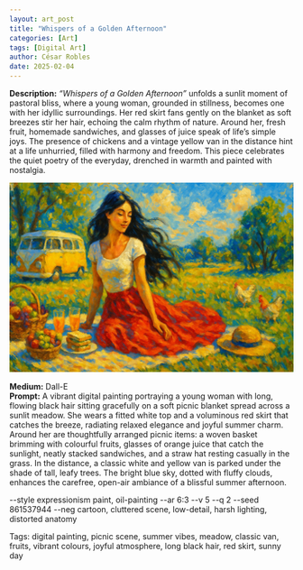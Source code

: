 ```yaml
---
layout: art_post
title: "Whispers of a Golden Afternoon"
categories: [Art]
tags: [Digital Art]
author: César Robles
date: 2025-02-04
---
```

**Description:** *“Whispers of a Golden Afternoon”* unfolds a sunlit moment of pastoral bliss, where a young woman, grounded in stillness, becomes one with her idyllic surroundings. Her red skirt fans gently on the blanket as soft breezes stir her hair, echoing the calm rhythm of nature. Around her, fresh fruit, homemade sandwiches, and glasses of juice speak of life’s simple joys. The presence of chickens and a vintage yellow van in the distance hint at a life unhurried, filled with harmony and freedom. This piece celebrates the quiet poetry of the everyday, drenched in warmth and painted with nostalgia.

![Whispers of a Golden Afternoon](/imag/digital_art/whispers_of_a_golden_afternoon.jpg)

**Medium:** Dall-E\
**Prompt:** A vibrant digital painting portraying a young woman with long, flowing black hair sitting gracefully on a soft picnic blanket spread across a sunlit meadow. She wears a fitted white top and a voluminous red skirt that catches the breeze, radiating relaxed elegance and joyful summer charm. Around her are thoughtfully arranged picnic items: a woven basket brimming with colourful fruits, glasses of orange juice that catch the sunlight, neatly stacked sandwiches, and a straw hat resting casually in the grass. In the distance, a classic white and yellow van is parked under the shade of tall, leafy trees. The bright blue sky, dotted with fluffy clouds, enhances the carefree, open-air ambiance of a blissful summer afternoon.

--style expressionism paint, oil-painting --ar 6:3 --v 5 --q 2 --seed 861537944 --neg cartoon, cluttered scene, low-detail, harsh lighting, distorted anatomy

Tags: digital painting, picnic scene, summer vibes, meadow, classic van, fruits, vibrant colours, joyful atmosphere, long black hair, red skirt, sunny day